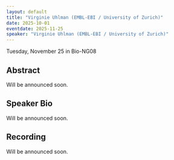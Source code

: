 ```yaml
---
layout: default
title: "Virginie Uhlman (EMBL-EBI / University of Zurich)"
date: 2025-10-01
eventdate: 2025-11-25
speaker: "Virginie Uhlman (EMBL-EBI / University of Zurich)"
---
```


Tuesday, November 25 
in Bio-NG08

## Abstract
Will be announced soon.

## Speaker Bio
Will be announced soon.

## Recording
Will be announced soon.
